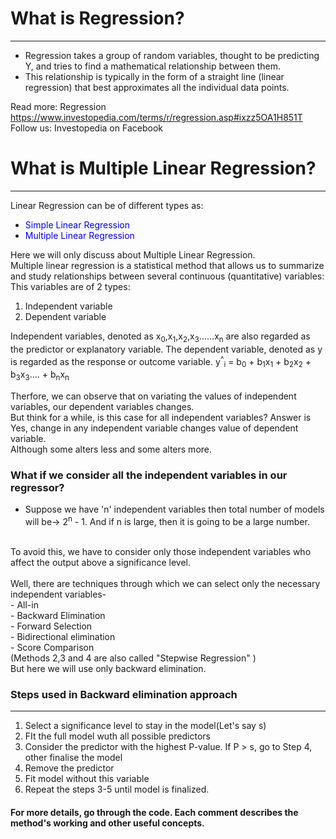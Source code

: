 # What is Regression?
***

- Regression takes a group of random variables, thought to be predicting Y, and tries to find a mathematical relationship between them. 
- This relationship is typically in the form of a straight line (linear regression) that best approximates all the individual data points.

Read more: Regression https://www.investopedia.com/terms/r/regression.asp#ixzz5OA1H851T 
Follow us: Investopedia on Facebook

# What is Multiple Linear Regression?
***
Linear Regression can be of different types as:
- <font color= 'blue'>Simple Linear Regression</font>
- <font color= 'blue'>Multiple Linear Regression</font>

Here we will only discuss about Multiple Linear Regression.<br>
Multiple linear regression is a statistical method that allows us to summarize and study relationships between several continuous (quantitative) variables:
<br>
This variables are of 2 types:
1. Independent variable
2. Dependent variable

Independent variables, denoted as x<sub>0</sub>,x<sub>1</sub>,x<sub>2</sub>,x<sub>3</sub>......x<sub>n</sub> are also regarded as the predictor or explanatory variable.
The dependent variable, denoted as y is regarded as the response or outcome variable.
y<sup>^</sup><sub>i</sub> = b<sub>0</sub> + b<sub>1</sub>x<sub>1</sub> + b<sub>2</sub>x<sub>2</sub> + b<sub>3</sub>x<sub>3</sub>.... + b<sub>n</sub>x<sub>n</sub>

Therfore, we can observe that on variating the values of independent variables, our dependent variables changes.<br>
But think for a while, is this case for all independent variables? Answer is Yes, change in any independent variable changes value of dependent variable.
<br>
Although some alters less and some alters more. <br>

### What if we consider all the independent variables in our regressor?
- Suppose we have 'n' independent variables then total number of models will be-> 2<sup>n</sup> - 1. And if n is large, then it is going to be a large number.
<br>
To avoid this, we have to consider only those independent variables who affect the output above a significance level.
<br><br>
Well, there are techniques through which we can select only the necessary independent variables- <br>
- All-in<br>
- Backward Elimination<br>
- Forward Selection<br>
- Bidirectional elimination<br>
- Score Comparison<br>
(Methods 2,3 and 4 are also called "Stepwise Regression" )<br>
But here we will use only backward elimination. 

### Steps used in Backward elimination approach
***
1. Select a significance level to stay in the model(Let's say s)<br>
2. FIt the full model wuth all possible predictors<br>
3. Consider the predictor with the highest P-value. If P > s, go to Step 4, other finalise the model<br>
4. Remove the predictor<br>
5. Fit model without this variable<br>
6. Repeat the steps 3-5 until model is finalized.<br>

#### For more details, go through the code. Each comment describes the method's working and other useful concepts.





